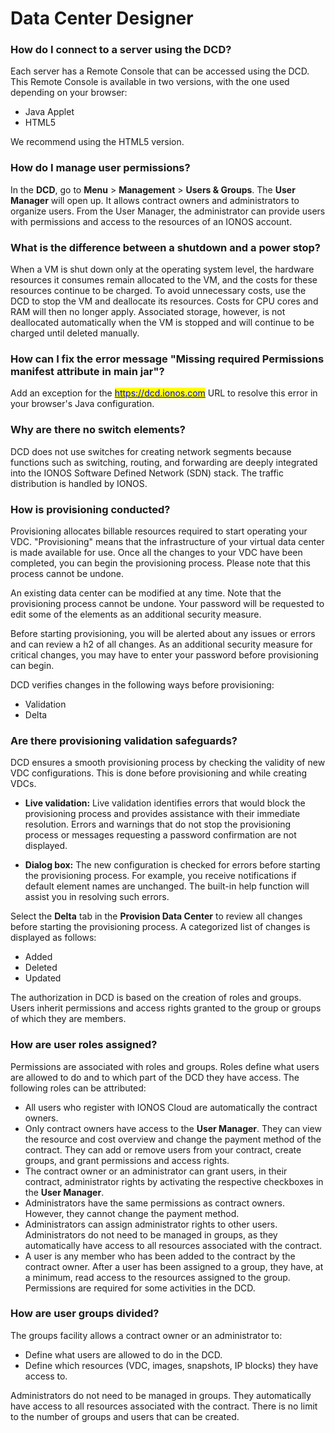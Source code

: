 # Data Center Designer

### How do I connect to a server using the DCD?

Each server has a Remote Console that can be accessed using the DCD. This Remote Console is available in two versions, with the one used depending on your browser:

* Java Applet
* HTML5

We recommend using the HTML5 version.

### How do I manage user permissions?

In the **DCD**, go to **Menu** > **Management** > **Users & Groups**. The **User Manager** will open up. It allows contract owners and administrators to organize users. From the User Manager, the administrator can provide users with permissions and access to the resources of an IONOS account.

### What is the difference between a shutdown and a power stop?

When a VM is shut down only at the operating system level, the hardware resources it consumes remain allocated to the VM, and the costs for these resources continue to be charged. To avoid unnecessary costs, use the DCD to stop the VM and deallocate its resources. Costs for CPU cores and RAM will then no longer apply. Associated storage, however, is not deallocated automatically when the VM is stopped and will continue to be charged until deleted manually.

### How can I fix the error message "Missing required Permissions manifest attribute in main jar"?

Add an exception for the [<mark style="color:blue;">https://dcd.ionos.com</mark>](https://dcd.ionos.com) URL to resolve this error in your browser's Java configuration.

### Why are there no switch elements?

DCD does not use switches for creating network segments because functions such as switching, routing, and forwarding are deeply integrated into the IONOS Software Defined Network (SDN) stack. The traffic distribution is handled by IONOS.

### How is provisioning conducted?

Provisioning allocates billable resources required to start operating your VDC. "Provisioning" means that the infrastructure of your virtual data center is made available for use. Once all the changes to your VDC have been completed, you can begin the provisioning process. Please note that this process cannot be undone.

An existing data center can be modified at any time. Note that the provisioning process cannot be undone. Your password will be requested to edit some of the elements as an additional security measure.

Before starting provisioning, you will be alerted about any issues or errors and can review a h2 of all changes. As an additional security measure for critical changes, you may have to enter your password before provisioning can begin.

DCD verifies changes in the following ways before provisioning: 
* Validation
* Delta 

### Are there provisioning validation safeguards?

DCD ensures a smooth provisioning process by checking the validity of new VDC configurations. This is done before provisioning and while creating VDCs.

* **Live validation:** Live validation identifies errors that would block the provisioning process and provides assistance with their immediate resolution. Errors and warnings that do not stop the provisioning process or messages requesting a password confirmation are not displayed.

* **Dialog box:** The new configuration is checked for errors before starting the provisioning process. For example, you receive notifications if default element names are unchanged. The built-in help function will assist you in resolving such errors.

Select the **Delta** tab in the **Provision Data Center** to review all changes before starting the provisioning process. A categorized list of changes is displayed as follows:

* Added
* Deleted
* Updated

The authorization in DCD is based on the creation of roles and groups. Users inherit permissions and access rights granted to the group or groups of which they are members.

### How are user roles assigned?

Permissions are associated with roles and groups. Roles define what users are allowed to do and to which part of the DCD they have access. The following roles can be attributed:

* All users who register with IONOS Cloud are automatically the contract owners. 
* Only contract owners have access to the **User Manager**. They can view the resource and cost overview and change the payment method of the contract. They can add or remove users from your contract, create groups, and grant permissions and access rights. 
* The contract owner or an administrator can grant users, in their contract, administrator rights by activating the respective checkboxes in the **User Manager**. 
* Administrators have the same permissions as contract owners. However, they cannot change the payment method. 
* Administrators can assign administrator rights to other users. Administrators do not need to be managed in groups, as they automatically have access to all resources associated with the contract. 
* A user is any member who has been added to the contract by the contract owner. After a user has been assigned to a group, they have, at a minimum, read access to the resources assigned to the group. Permissions are required for some activities in the DCD.

### How are user groups divided?

The groups facility allows a contract owner or an administrator to:

* Define what users are allowed to do in the DCD.
* Define which resources (VDC, images, snapshots, IP blocks) they have access to.

Administrators do not need to be managed in groups. They automatically have access to all resources associated with the contract. There is no limit to the number of groups and users that can be created.
